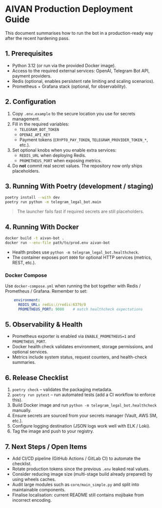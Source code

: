 # AIVAN Production Deployment Guide

This document summarises how to run the bot in a production-ready way after the recent
hardening pass.

## 1. Prerequisites
- Python 3.12 (or run via the provided Docker image).
- Access to the required external services: OpenAI, Telegram Bot API, payment providers.
- Redis (optional, enables persistent rate limiting and scaling scenarios).
- Prometheus + Grafana stack (optional, for observability).

## 2. Configuration
1. Copy `.env.example` to the secure location you use for secrets management.
2. Fill in the required variables:
   - `TELEGRAM_BOT_TOKEN`
   - `OPENAI_API_KEY`
   - Payment tokens (`CRYPTO_PAY_TOKEN`, `TELEGRAM_PROVIDER_TOKEN_*`, etc.).
3. Set optional knobs when you enable extra services:
   - `REDIS_URL` when deploying Redis.
   - `PROMETHEUS_PORT` when exposing metrics.
4. Do **not** commit real secret values. The repository now only ships placeholders.

## 3. Running With Poetry (development / staging)
```bash
poetry install --with dev
poetry run python -m telegram_legal_bot.main
```

> The launcher fails fast if required secrets are still placeholders.

## 4. Running With Docker
```bash
docker build -t aivan-bot .
docker run --env-file path/to/prod.env aivan-bot
```

- Health probes use `python -m telegram_legal_bot.healthcheck`.
- The container exposes port `8000` for optional HTTP services (metrics, REST, etc.).

### Docker Compose
Use `docker-compose.yml` when running the bot together with Redis / Prometheus / Grafana.
Remember to set:
```yaml
    environment:
      REDIS_URL: redis://redis:6379/0
      PROMETHEUS_PORT: 9000    # match healthcheck expectations
```

## 5. Observability & Health
- Prometheus exporter is enabled via `ENABLE_PROMETHEUS=1` and `PROMETHEUS_PORT`.
- Docker health check validates environment, storage permissions, and optional services.
- Metrics include system status, request counters, and health-check summaries.

## 6. Release Checklist
1. `poetry check` – validates the packaging metadata.
2. `poetry run pytest` – run automated tests (add a CI workflow to enforce this).
3. Build Docker image and run `python -m telegram_legal_bot.healthcheck` manually.
4. Ensure secrets are sourced from your secrets manager (Vault, AWS SM, etc.).
5. Configure logging destination (JSON logs work well with ELK / Loki).
6. Tag the image and push to your registry.

## 7. Next Steps / Open Items
- Add CI/CD pipeline (GitHub Actions / GitLab CI) to automate the checklist.
- Rotate production tokens since the previous `.env` leaked real values.
- Consider reducing image size (multi-stage build already prepared) by using wheels caches.
- Audit large modules such as `core/main_simple.py` and split into maintainable components.
- Finalise localisation: current README still contains mojibake from incorrect encoding.
